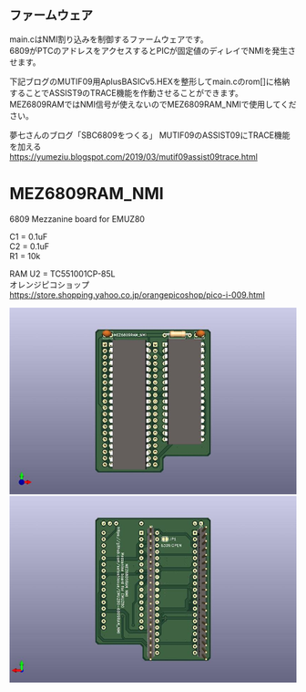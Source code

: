 ## ファームウェア
main.cはNMI割り込みを制御するファームウェアです。  
6809がPTCのアドレスをアクセスするとPICが固定値のディレイでNMIを発生させます。  

下記ブログのMUTIF09用AplusBASICv5.HEXを整形してmain.cのrom[]に格納することでASSIST9のTRACE機能を作動させることができます。  
MEZ6809RAMではNMI信号が使えないのでMEZ6809RAM_NMIで使用してください。

夢七さんのブログ「SBC6809をつくる」
MUTIF09のASSIST09にTRACE機能を加える  
https://yumeziu.blogspot.com/2019/03/mutif09assist09trace.html

# MEZ6809RAM_NMI
6809 Mezzanine board for EMUZ80

C1 = 0.1uF  
C2 = 0.1uF  
R1 = 10k

RAM U2 = TC551001CP-85L  
オレンジピコショップ  
https://store.shopping.yahoo.co.jp/orangepicoshop/pico-i-009.html

![MEZ6809RAM PCB TOP](https://github.com/satoshiokue/EMUZ80-6809RAM_NMI/blob/main/MEZ6809RAMI_top.jpg)
![MEZ6809RAM PCB BOTTOM](https://github.com/satoshiokue/EMUZ80-6809RAM_NMI/blob/main/MEZ6809RAMI_bottom.jpg)

